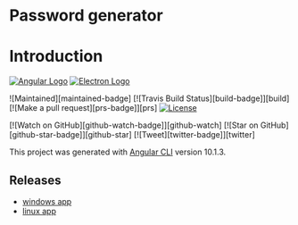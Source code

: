# Password generator

# Introduction
[![Angular Logo](https://www.vectorlogo.zone/logos/angular/angular-icon.svg)](https://angular.io/)
[![Electron Logo](https://www.vectorlogo.zone/logos/electronjs/electronjs-icon.svg)](https://electronjs.org/)

![Maintained][maintained-badge]
[![Travis Build Status][build-badge]][build]
[![Make a pull request][prs-badge]][prs]
[![License](http://img.shields.io/badge/Licence-MIT-brightgreen.svg)](LICENSE.md)

[![Watch on GitHub][github-watch-badge]][github-watch]
[![Star on GitHub][github-star-badge]][github-star]
[![Tweet][twitter-badge]][twitter]

This project was generated with [Angular CLI](https://github.com/angular/angular-cli) version 10.1.3.

## Releases
 - [windows app](https://github.com/digital-technology-agency/password-generator/releases/download/1.0.0/password-generator.1.0.0.exe)
 - [linux app](https://github.com/digital-technology-agency/password-generator/releases/download/1.0.0/password-generator-1.0.0.AppImage)
